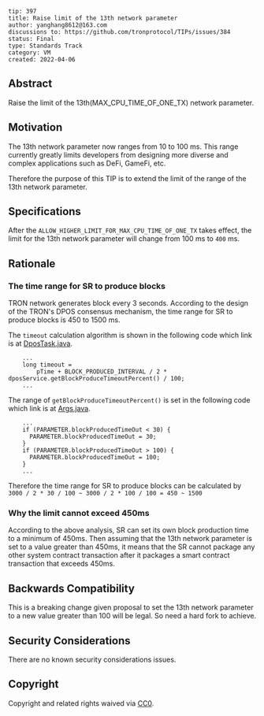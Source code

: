 ```
tip: 397
title: Raise limit of the 13th network parameter	
author: yanghang8612@163.com
discussions to: https://github.com/tronprotocol/TIPs/issues/384
status: Final
type: Standards Track
category: VM
created: 2022-04-06
```

## Abstract

Raise the limit of the 13th(MAX_CPU_TIME_OF_ONE_TX) network parameter.

## Motivation

The 13th network parameter now ranges from 10 to 100 ms. This range currently greatly limits developers from designing more diverse and complex applications such as DeFi, GameFi, etc.

Therefore the purpose of this TIP is to extend the limit of the range of the 13th network parameter.

## Specifications

After the `ALLOW_HIGHER_LIMIT_FOR_MAX_CPU_TIME_OF_ONE_TX` takes effect, the limit for the 13th network parameter will change from 100 ms to `400` ms.

## Rationale

### The time range for SR to produce blocks

TRON network generates block every 3 seconds. According to the design of the TRON's DPOS consensus mechanism, the time range for SR to produce blocks is 450 to 1500 ms.

The `timeout` calculation algorithm is shown in the following code which link is at [DposTask.java](https://github.com/tronprotocol/java-tron/blob/develop/consensus/src/main/java/org/tron/consensus/dpos/DposTask.java#L106).

```
    ...
    long timeout =
        pTime + BLOCK_PRODUCED_INTERVAL / 2 * dposService.getBlockProduceTimeoutPercent() / 100;
    ...
```

The range of `getBlockProduceTimeoutPercent()` is set in the following code which link is at [Args.java](https://github.com/tronprotocol/java-tron/blob/develop/framework/src/main/java/org/tron/core/config/args/Args.java#L526).

```
    ...
    if (PARAMETER.blockProducedTimeOut < 30) {
      PARAMETER.blockProducedTimeOut = 30;
    }
    if (PARAMETER.blockProducedTimeOut > 100) {
      PARAMETER.blockProducedTimeOut = 100;
    }
    ...
```

Therefore the time range for SR to produce blocks can be calculated by `3000 / 2 * 30 / 100 ~ 3000 / 2 * 100 / 100 = 450 ~ 1500`

### Why the limit cannot exceed 450ms

According to the above analysis, SR can set its own block production time to a minimum of 450ms. Then assuming that the 13th network parameter is set to a value greater than 450ms, it means that the SR cannot package any other system contract transaction after it packages a smart contract transaction that exceeds 450ms.

## Backwards Compatibility

This is a breaking change given proposal to set the 13th network parameter to a new value greater than 100 will be legal. So need a hard fork to achieve.

## Security Considerations

There are no known security considerations issues.

## Copyright

Copyright and related rights waived via [CC0](LICENSE.md).
